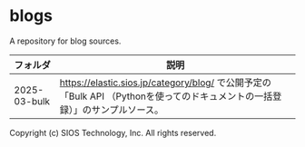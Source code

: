 # blogs
A repository for blog sources.

| フォルダ | 説明 |
|---|---|
| 2025-03-bulk | https://elastic.sios.jp/category/blog/ で公開予定の「Bulk API （Pythonを使ってのドキュメントの一括登録）」のサンプルソース。 |

Copyright (c) SIOS Technology, Inc. All rights reserved.

